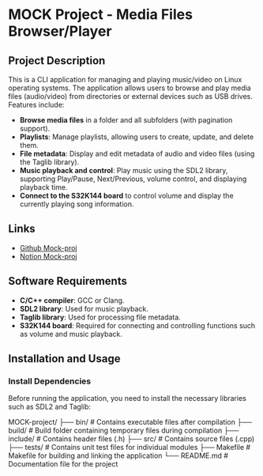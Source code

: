 # MOCK Project - Media Files Browser/Player

## Project Description

This is a CLI application for managing and playing music/video on Linux operating systems. The application allows users to browse and play media files (audio/video) from directories or external devices such as USB drives. Features include:

- **Browse media files** in a folder and all subfolders (with pagination support).
- **Playlists**: Manage playlists, allowing users to create, update, and delete them.
- **File metadata**: Display and edit metadata of audio and video files (using the Taglib library).
- **Music playback and control**: Play music using the SDL2 library, supporting Play/Pause, Next/Previous, volume control, and displaying playback time.
- **Connect to the S32K144 board** to control volume and display the currently playing song information.

## Links

- [Github Mock-proj](https://github.com/thanhetebkdn/MOCK-project)
- [Notion Mock-proj](https://thanhdeptrai.notion.site/MOCK-project-170f363afe3980b6bc66f2a9bb8b923d?pvs=4)

## Software Requirements

- **C/C++ compiler**: GCC or Clang.
- **SDL2 library**: Used for music playback.
- **Taglib library**: Used for processing file metadata.
- **S32K144 board**: Required for connecting and controlling functions such as volume and music playback.

## Installation and Usage

### Install Dependencies

Before running the application, you need to install the necessary libraries such as SDL2 and Taglib:

MOCK-project/
├── bin/ # Contains executable files after compilation
├── build/ # Build folder containing temporary files during compilation
├── include/ # Contains header files (.h)
├── src/ # Contains source files (.cpp)
├── tests/ # Contains unit test files for individual modules
├── Makefile # Makefile for building and linking the application
└── README.md # Documentation file for the project

